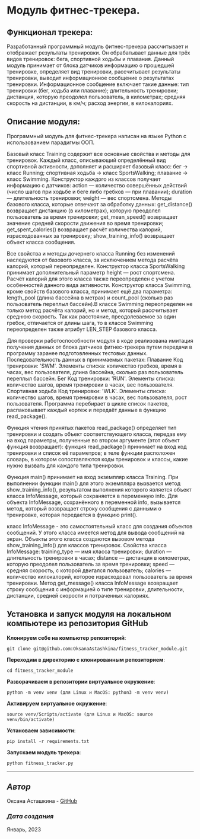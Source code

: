# Модуль фитнес-трекера.

## Функционал трекера: 
Разработанный программный модуль фитнес-трекера рассчитывает и отображает результаты тренировки. Он обрабатывает данные для трёх видов тренировок: бега, спортивной ходьбы и плавания. Данный модуль принимает от блока датчиков информацию о прошедшей тренировке, определяет вид тренировки, рассчитывает результаты тренировки, выводит информационное сообщение о результатах тренировки. Информационное сообщение включает такие данные: тип тренировки (бег, ходьба или плавание); длительность тренировки; дистанция, которую преодолел пользователь, в километрах; средняя скорость на дистанции, в км/ч; расход энергии, в килокалориях.
 
## Описание модуля:
Программный модуль для фитнес-трекера написан на языке Python с использованием парадигмы ООП. 

Базовый класс Training содержит все основные свойства и методы для тренировок. Каждый класс, описывающий определённый вид спортивной активности, дополняет и расширяет базовый класс: бег → класс Running; спортивная ходьба → класс SportsWalking; плавание → класс Swimming. Конструктор каждого из классов получает информацию с датчиков: action — количество совершённых действий (число шагов при ходьбе и беге либо гребков — при плавании); duration — длительность тренировки; weight — вес спортсмена. Методы базового класса, которые отвечают за обработку данных: get_distance() возвращает дистанцию (в километрах), которую преодолел пользователь за время тренировки; get_mean_speed() возвращает значение средней скорости движения во время тренировки; get_spent_calories() возвращает расчёт количества калорий, израсходованных за тренировку; show_training_info() возвращает объект класса сообщения.

Все свойства и методы дочернего класса Running без изменений наследуются от базового класса, за исключением метода расчёта калорий, который переопределен.
Конструктор класса SportsWalking принимает дополнительный параметр height — рост спортсмена. Расчёт калорий для этого класса также переопределен с учетом особенностей данного вида активности.
Конструктор класса Swimming, кроме свойств базового класса, принимает ещё два параметра: length_pool (длина бассейна в метрах) и count_pool (сколько раз пользователь переплыл бассейн).В классе Swimming переопределен не только метод расчёта калорий, но и метод, который рассчитывает среднюю скорость. Так как расстояние, преодолеваемое за один гребок, отличается от длины шага, то в классе Swimming переопределен также атрибут LEN_STEP базового класса.

Для проверки работоспособности модуля в коде реализована имитация получения данных от блока датчиков фитнес-трекера путем передачи в программу заранее подготовленных тестовых данных.
Последовательность данных в принимаемых пакетах:
Плавание
Код тренировки: 'SWM'.
Элементы списка: количество гребков, время в часах, вес пользователя, длина бассейна, сколько раз пользователь переплыл бассейн.
Бег
Код тренировки: 'RUN'.
Элементы списка: количество шагов, время тренировки в часах, вес пользователя.
Спортивная ходьба
Код тренировки: 'WLK'.
Элементы списка: количество шагов, время тренировки в часах, вес пользователя, рост пользователя.
Программа перебирает в цикле список пакетов, распаковывает каждый кортеж и передаёт данные в функцию read_package(). 

Функция чтения принятых пакетов read_package() определяет тип тренировки и создать объект соответствующего класса, передав ему на вход параметры, полученные во втором аргументе (этот объект функция возвращает): функция read_package() принимает на вход код тренировки и список её параметров; в теле функции расположен словарь, в котором сопоставляются коды тренировок и классы, какие нужно вызвать для каждого типа тренировки. 

Функция main() принимает на вход экземпляр класса Training. При выполнении функции main() для этого экземпляра вызвается метод show_training_info(), результатом выполнения которого является объект класса InfoMessage, который сохраняется в переменную info.
Для объекта InfoMessage, сохранённого в переменной info, вызывается метод, который возвращает строку сообщения с данными о тренировке, которая передается в функцию print().

класс InfoMessage - это самостоятельный класс для создания объектов сообщений. У этого класса имеется метод для вывода сообщений на экран. Объекты этого класса создаются вызовом метода show_training_info() для классов тренировок.
Свойства класса InfoMessage: training_type — имя класса тренировки; duration — длительность тренировки в часах; distance — дистанция в километрах, которую преодолел пользователь за время тренировки; speed — средняя скорость, с которой двигался пользователь;
calories — количество килокалорий, которое израсходовал пользователь за время тренировки. Метод get_message() класса InfoMessage возвращает строку сообщения с информацией о типе тренировки, длительности, дистанции, средней скорости и потраченных калориях. 

## Установка и запуск модуля на локальном компьютере из репозитория GitHub

__Клонируем себе на компьютер репозиторий__: 
```
git clone git@github.com:OksanaAstashkina/fitness_tracker_module.git
```

__Переходим в директорию с клонированным репозиторием__:
```
cd fitness_tracker_module
```

__Разворачиваем в репозитории виртуальное окружение__:
```
python -m venv venv (для Linux и MacOS: python3 -m venv venv)
```

__Активируем виртуальное окружение__:
```
source venv/Scripts/activate (для Linux и MacOS: source venv/bin/activate)
```

__Установаем зависимости__:
```
pip install -r requirements.txt
```

__Запускаем модуль трекера__:
```
python fitness_tracker.py
```

***
## *Автор*
Оксана Асташкина - [GitHub](https://github.com/OksanaAstashkina)

### *Дата создания*
Январь, 2023
